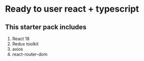 # Ready to user react + typescript

## This starter pack includes
1. React 18
2. Redux toolkit
3. axios
4. react-router-dom
